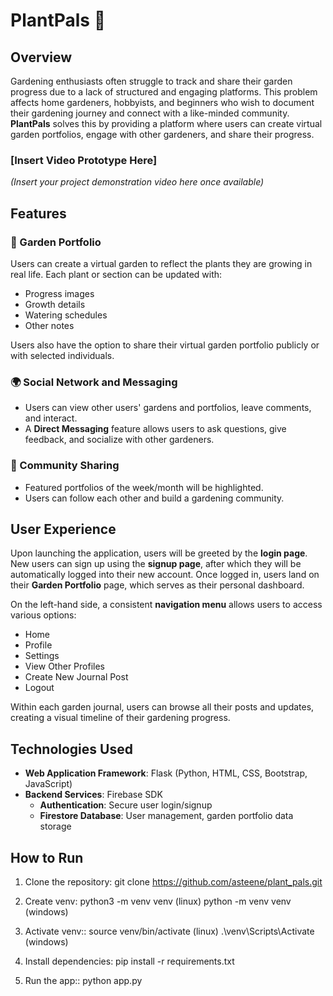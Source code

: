 # PlantPals 🌱

## Overview

Gardening enthusiasts often struggle to track and share their garden progress due to a lack of structured and engaging platforms. This problem affects home gardeners, hobbyists, and beginners who wish to document their gardening journey and connect with a like-minded community. **PlantPals** solves this by providing a platform where users can create virtual garden portfolios, engage with other gardeners, and share their progress.

### [Insert Video Prototype Here] 

*(Insert your project demonstration video here once available)*

## Features

### 🌿 Garden Portfolio
Users can create a virtual garden to reflect the plants they are growing in real life. Each plant or section can be updated with:
- Progress images
- Growth details
- Watering schedules
- Other notes

Users also have the option to share their virtual garden portfolio publicly or with selected individuals.

### 🌍 Social Network and Messaging
- Users can view other users' gardens and portfolios, leave comments, and interact.
- A **Direct Messaging** feature allows users to ask questions, give feedback, and socialize with other gardeners.

### 🌟 Community Sharing
- Featured portfolios of the week/month will be highlighted.
- Users can follow each other and build a gardening community.

## User Experience

Upon launching the application, users will be greeted by the **login page**. New users can sign up using the **signup page**, after which they will be automatically logged into their new account. Once logged in, users land on their **Garden Portfolio** page, which serves as their personal dashboard.

On the left-hand side, a consistent **navigation menu** allows users to access various options:
- Home
- Profile
- Settings
- View Other Profiles
- Create New Journal Post
- Logout

Within each garden journal, users can browse all their posts and updates, creating a visual timeline of their gardening progress.

## Technologies Used

- **Web Application Framework**: Flask (Python, HTML, CSS, Bootstrap, JavaScript)
- **Backend Services**: Firebase SDK
  - **Authentication**: Secure user login/signup
  - **Firestore Database**: User management, garden portfolio data storage

## How to Run

1. Clone the repository:
   git clone https://github.com/asteene/plant_pals.git

2. Create venv:
   python3 -m venv venv (linux)
   python -m venv venv (windows)

3. Activate venv::
   source venv/bin/activate (linux)
   .\venv\Scripts\Activate (windows)

4. Install dependencies:
   pip install -r requirements.txt

5. Run the app::
   python app.py
